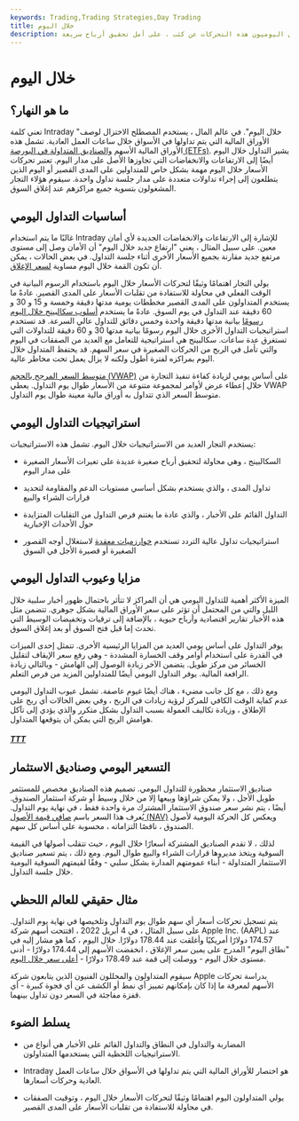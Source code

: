 ```yaml
---
keywords: Trading,Trading Strategies,Day Trading
title: خلال اليوم
description: في عالم المال ، يستخدم المصطلح خلال اليوم الاختزال لوصف الأوراق المالية التي يتم تداولها في الأسواق خلال ساعات العمل العادية وأعلى مستوياتها وأدنى مستوياتها على مدار اليوم. يراقب المتداولون اليوميون هذه التحركات عن كثب ، على أمل تحقيق أرباح سريعة.
---
```


# خلال اليوم
## ما هو النهار؟

تعني كلمة Intraday "خلال اليوم". في عالم المال ، يستخدم المصطلح الاختزال لوصف الأوراق المالية التي يتم تداولها في الأسواق خلال ساعات العمل العادية. تشمل هذه الأوراق المالية الأسهم [والصناديق المتداولة في البورصة (ETFs)](/etf). يشير التداول خلال اليوم أيضًا إلى الارتفاعات والانخفاضات التي تجاوزها الأصل على مدار اليوم. تعتبر تحركات الأسعار خلال اليوم مهمة بشكل خاص للمتداولين على المدى القصير أو اليوم الذين يتطلعون إلى إجراء تداولات متعددة على مدار جلسة تداول واحدة. سيقوم هؤلاء التجار المشغولون بتسوية جميع مراكزهم عند إغلاق السوق.

## أساسيات التداول اليومي

غالبًا ما يتم استخدام Intraday للإشارة إلى الارتفاعات والانخفاضات الجديدة لأي أمان معين. على سبيل المثال ، يعني "ارتفاع جديد خلال اليوم" أن الأمان وصل إلى مستوى مرتفع جديد مقارنة بجميع الأسعار الأخرى أثناء جلسة التداول. في بعض الحالات ، يمكن أن تكون القمة خلال اليوم مساوية [لسعر الإغلاق](/closingprice).

يولي التجار اهتمامًا وثيقًا لتحركات الأسعار خلال اليوم باستخدام الرسوم البيانية في الوقت الفعلي في محاولة للاستفادة من تقلبات الأسعار على المدى القصير. عادةً ما يستخدم المتداولون على المدى القصير مخططات يومية مدتها دقيقة وخمسة و 15 و 30 و 60 دقيقة عند التداول في يوم السوق. عادةً ما يستخدم [أسلوب سكالبينج خلال اليوم رسومًا](/scalping) بيانية مدتها دقيقة واحدة وخمس دقائق للتداول عالي السرعة. قد تستخدم استراتيجيات التداول الأخرى خلال اليوم رسومًا بيانية مدتها 30 و 60 دقيقة للتداولات التي تستغرق عدة ساعات. سكالبينج هي استراتيجية للتعامل مع العديد من الصفقات في اليوم والتي تأمل في الربح من الحركات الصغيرة في سعر السهم. قد يحتفظ المتداول خلال اليوم بمراكزه لفترة أطول ولكنه لا يزال يعمل تحت مخاطر عالية.

[متوسط السعر المرجح بالحجم (VWAP)](/vwap) على أساس يومي لزيادة كفاءة تنفيذ التجارة من خلال إعطاء عرض لأوامر لمجموعة متنوعة من الأسعار طوال يوم التداول. يعطي VWAP متوسط السعر الذي تتداول به أوراق مالية معينة طوال يوم التداول.

## استراتيجيات التداول اليومي

يستخدم التجار العديد من الاستراتيجيات خلال اليوم. تشمل هذه الاستراتيجيات:

- السكالبينج ، وهي محاولة لتحقيق أرباح صغيرة عديدة على تغيرات الأسعار الصغيرة على مدار اليوم

- تداول المدى ، والذي يستخدم بشكل أساسي مستويات الدعم والمقاومة لتحديد قرارات الشراء والبيع

- التداول القائم على الأخبار ، والذي عادة ما يغتنم فرص التداول من التقلبات المتزايدة حول الأحداث الإخبارية

- استراتيجيات تداول عالية التردد تستخدم [خوارزميات معقدة](/algorithm) لاستغلال أوجه القصور الصغيرة أو قصيرة الأجل في السوق

## مزايا وعيوب التداول اليومي

الميزة الأكثر أهمية للتداول اليومي هي أن المراكز لا تتأثر باحتمال ظهور أخبار سلبية خلال الليل والتي من المحتمل أن تؤثر على سعر الأوراق المالية بشكل جوهري. تتضمن مثل هذه الأخبار تقارير اقتصادية وأرباح حيوية ، بالإضافة إلى ترقيات وتخفيضات الوسيط التي تحدث إما قبل فتح السوق أو بعد إغلاق السوق.

يوفر التداول على أساس يومي العديد من المزايا الرئيسية الأخرى. تتمثل إحدى الميزات في القدرة على استخدام أوامر وقف الخسارة المشددة - وهي رفع سعر الإيقاف لتقليل الخسائر من مركز طويل. يتضمن الآخر زيادة الوصول إلى الهامش - وبالتالي زيادة الرافعة المالية. يوفر التداول اليومي أيضًا للمتداولين المزيد من فرص التعلم.

ومع ذلك ، مع كل جانب مضيء ، هناك أيضًا غيوم عاصفة. تشمل عيوب التداول اليومي عدم كفاية الوقت الكافي للمركز لرؤية زيادات في الربح ، وفي بعض الحالات أي ربح على الإطلاق ، وزيادة تكاليف العمولة بسبب التداول بشكل متكرر والذي يؤدي إلى تآكل هوامش الربح التي يمكن أن يتوقعها المتداول.

<h5> <a href=""> TTT </a> </h5>

## التسعير اليومي وصناديق الاستثمار

صناديق الاستثمار محظورة للتداول اليومي. تصميم هذه الصناديق مخصص للمستثمر طويل الأجل ، ولا يمكن شراؤها وبيعها إلا من خلال وسيط أو شركة استثمار الصندوق. أيضًا ، يتم نشر سعر صندوق الاستثمار المشترك مرة واحدة فقط ، في نهاية يوم التداول. يُعرف هذا السعر باسم [صافي قيمة الأصول (NAV)](/nav) ويعكس كل الحركة اليومية لأصول الصندوق ، ناقصًا التزاماته ، محسوبة على أساس كل سهم.

لذلك ، لا تقدم الصناديق المشتركة أسعارًا خلال اليوم ، حيث تتقلب أصولها في القيمة السوقية ويتخذ مديروها قرارات الشراء والبيع طوال اليوم. ومع ذلك ، يتم تسعير صناديق الاستثمار المتداولة - أبناء عمومتهم المدارة بشكل سلبي - وفقًا لقيمتهم السوقية اليومية خلال جلسة التداول.

## مثال حقيقي للعالم اللحظي

يتم تسجيل تحركات أسعار أي سهم طوال يوم التداول وتلخيصها في نهاية يوم التداول. على سبيل المثال ، في 4 أبريل 2022 ، افتتحت أسهم شركة Apple Inc. (AAPL) عند 174.57 دولارًا أمريكيًا وأغلقت عند 178.44 دولارًا. خلال اليوم ، كما هو مشار إليه في "نطاق اليوم" المدرج على يمين سعر الإغلاق ، انخفضت الأسهم إلى 174.44 دولارًا - أدنى مستوى خلال اليوم - ووصلت إلى قمة عند 178.49 دولارًا - [أعلى سعر خلال اليوم](/todayshigh).

سيقوم المتداولون والمحللون الفنيون الذين يتابعون شركة Apple بدراسة تحركات الأسهم لمعرفة ما إذا كان بإمكانهم تمييز أي نمط أو الكشف عن أي فجوة كبيرة - أي قفزة مفاجئة في السعر دون تداول بينهما.

## يسلط الضوء

- المضاربة والتداول في النطاق والتداول القائم على الأخبار هي أنواع من الاستراتيجيات اللحظية التي يستخدمها المتداولون.

- Intraday هو اختصار للأوراق المالية التي يتم تداولها في الأسواق خلال ساعات العمل العادية وحركات أسعارها.

- يولي المتداولون اليوم اهتمامًا وثيقًا لتحركات الأسعار خلال اليوم ، وتوقيت الصفقات في محاولة للاستفادة من تقلبات الأسعار على المدى القصير.

